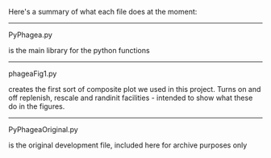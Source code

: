 



Here's a summary of what each file does at the moment:


-----
PyPhagea.py

is the main library for the python functions


-----
phageaFig1.py

creates the first sort of composite plot we used in this project. 
Turns on and off replenish, rescale and randinit facilities - intended to show what these do in the figures. 


-----
PyPhageaOriginal.py

is the original development file, included here for archive purposes only
